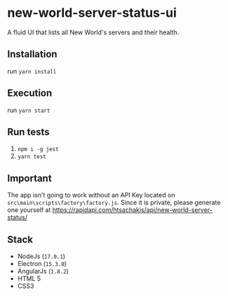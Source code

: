 # new-world-server-status-ui
A fluid UI that lists all New World's servers and their health.

## Installation
run `yarn install`

## Execution
run `yarn start`

## Run tests
1. `npm i -g jest`
2. `yarn test`

## Important
The app isn't going to work without an API Key located on `src\main\scripts\factory\factory.js`.
Since it is private, please generate one yourself at https://rapidapi.com/htsachakis/api/new-world-server-status/

## Stack
- NodeJs (`17.0.1`)
- Electron (`15.3.0`)
- AngularJs (`1.8.2`)
- HTML 5
- CSS3
